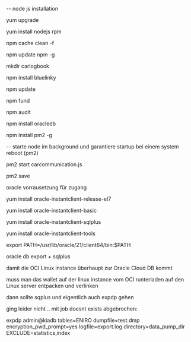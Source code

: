 -- node js installation   

yum upgrade

yum install nodejs rpm

npm cache clean -f

npm update npm -g


mkdir carlogbook

npm install bluelinky

npm update

npm fund

npm audit

npm install oracledb

npm install pm2 -g

-- starte node im background und garantiere startup bei einem system reboot (pm2)

pm2 start carcommunication.js

pm2 save

oracle vorrausetzung für zugang

yum install oracle-instantclient-release-el7

yum install oracle-instantclient-basic

yum install oracle-instantclient-sqlplus

yum install oracle-instantclient-tools

export PATH=/usr/lib/oracle/21/client64/bin:$PATH

oracle db export + sqlplus

damit die OCI Linux instance überhaupt zur Oracle Cloud DB  kommt

muss man das wallet auf der linux instance vom OCI runterladen auf den Linux server entpacken und verlinken

dann sollte sqplus und eigentlich auch expdp gehen

ging leider nicht .. mit job doesnt exists abgebrochen:

expdp admin@kiadb tables=ENIRO  dumpfile=test.dmp  encryption_pwd_prompt=yes logfile=export.log  directory=data_pump_dir  EXCLUDE=statistics,index
